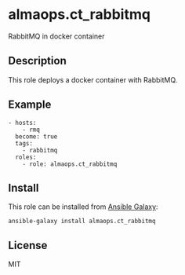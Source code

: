 almaops.ct_rabbitmq
=========

RabbitMQ in docker container

Description
-----------

This role deploys a docker container with RabbitMQ.

Example
-------

    - hosts:
        - rmq
      become: true
      tags:
        - rabbitmq
      roles:
        - role: almaops.ct_rabbitmq

Install
-------

This role can be installed from [Ansible Galaxy](https://galaxy.ansible.com/):

`ansible-galaxy install almaops.ct_rabbitmq`

License
-------

MIT
